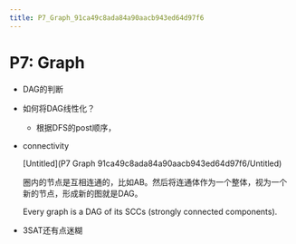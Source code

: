 ```yaml
---
title: P7_Graph_91ca49c8ada84a90aacb943ed64d97f6
---
```


# P7: Graph

- DAG的判断
- 如何将DAG线性化？
    - 根据DFS的post顺序，
- connectivity
    
    [Untitled](P7 Graph 91ca49c8ada84a90aacb943ed64d97f6/Untitled)
    
    圈内的节点是互相连通的，比如AB。然后将连通体作为一个整体，视为一个新的节点，形成新的图就是DAG。
    
    Every graph is a DAG of its SCCs (strongly connected components).
    
- 3SAT还有点迷糊